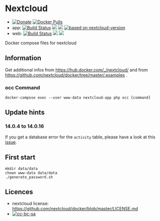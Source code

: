 # Nextcloud

- [![Donate](https://img.shields.io/badge/Donate-PayPal-green.svg)](https://paypal.me/pgollor) [![Docker Pulls](https://img.shields.io/docker/pulls/pgollor/nextcloud.svg)](https://hub.docker.com/r/pgollor/nextcloud/)
- app: [![Build Status](https://jenkins.pgollor.de/job/nextcloud-docker-app/badge/icon)](https://jenkins.pgollor.de/job/nextcloud-docker-app-dev/) [![](https://images.microbadger.com/badges/image/pgollor/nextcloud:app-dev-latest.svg)](https://microbadger.com/images/pgollor/nextcloud:app-dev-latest "Get your own image badge on microbadger.com") [![](https://images.microbadger.com/badges/version/pgollor/nextcloud:app-dev-latest.svg)](https://microbadger.com/images/pgollor/nextcloud:app-dev-latest "Get your own version badge on microbadger.com") [![based on nextcloud-version](https://img.shields.io/badge/dynamic/json.svg?label=based%20on&url=https%3A%2F%2Fapi.microbadger.com%2Fv1%2Fimages%2Fpgollor%2Fnextcloud%3Aapp-dev-latest&query=%24.Labels.nv&colorB=brightgreen&prefix=nextcloud-)](https://hub.docker.com/_/nextcloud/)
- web: [![Build Status](https://jenkins.pgollor.de/job/nextcloud-docker-web/badge/icon)](https://jenkins.pgollor.de/job/nextcloud-docker-web/) [![](https://images.microbadger.com/badges/image/pgollor/nextcloud:web-latest.svg)](https://microbadger.com/images/pgollor/nextcloud:web-latest "Get your own image badge on microbadger.com") [![](https://images.microbadger.com/badges/version/pgollor/nextcloud:web-latest.svg)](https://microbadger.com/images/pgollor/nextcloud:web-latest "Get your own version badge on microbadger.com")

Docker compose files for nextcloud


## Information

Get additional infos from https://hub.docker.com/_/nextcloud/ and from https://github.com/nextcloud/docker/tree/master/.examples .

### occ Command
```
docker-compose exec --user www-data nextcloud-app php occ [command]
```


## Update hints

### 14.0.4 to 14.0.16

If you get a database error for the `activity` table, please have a look at this [issue](https://github.com/nextcloud/activity/issues/309#issuecomment-436929111).

## First start
```
mkdir data/data
chown www-data data/data
./generate_password.sh
```



## Licences

- nextcloud license: https://github.com/nextcloud/docker/blob/master/LICENSE.md
- [![cc-bc-sa](https://i.creativecommons.org/l/by-sa/4.0/88x31.png)](http://creativecommons.org/licenses/by-sa/4.0/)
